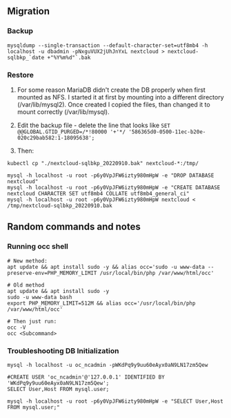## Migration

### Backup
```
mysqldump --single-transaction --default-character-set=utf8mb4 -h localhost -u dbadmin -pNxguVUX2jUhJnYxL nextcloud > nextcloud-sqlbkp_`date +"%Y%m%d"`.bak
```

### Restore
1. For some reason MariaDB didn't create the DB properly when first mounted as NFS. I started it at first by mounting into a different directory (/var/lib/mysql2). Once created I copied the files, than changed it to mount correctly (/var/lib/mysql).

2. Edit the backup file - delete the line that looks like `SET @@GLOBAL.GTID_PURGED=/*!80000 '+'*/ '586365d0-0500-11ec-b20e-020c29bab582:1-18095638';` <br>

3. Then:
```
kubectl cp "./nextcloud-sqlbkp_20220910.bak" nextcloud-*:/tmp/

mysql -h localhost -u root -p6y0VpJFW6izty980mHpW -e "DROP DATABASE nextcloud"
mysql -h localhost -u root -p6y0VpJFW6izty980mHpW -e "CREATE DATABASE nextcloud CHARACTER SET utf8mb4 COLLATE utf8mb4_general_ci"
mysql -h localhost -u root -p6y0VpJFW6izty980mHpW nextcloud < /tmp/nextcloud-sqlbkp_20220910.bak
```


## Random commands and notes

### Running occ shell
```
# New method:
apt update && apt install sudo -y && alias occ='sudo -u www-data --preserve-env=PHP_MEMORY_LIMIT /usr/local/bin/php /var/www/html/occ'

# Old method
apt update && apt install sudo -y 
sudo -u www-data bash
export PHP_MEMORY_LIMIT=512M && alias occ='/usr/local/bin/php /var/www/html/occ'

# Then just run:
occ -V
occ <Subcommand>
```

### Troubleshooting DB Initialization
```
mysql -h localhost -u oc_ncadmin -pWKdPq9y9uu60eAyx0aN9LN17zm5Qew

#CREATE USER 'oc_ncadmin'@'127.0.0.1' IDENTIFIED BY 'WKdPq9y9uu60eAyx0aN9LN17zm5Qew';
SELECT User,Host FROM mysql.user;

mysql -h localhost -u root -p6y0VpJFW6izty980mHpW -e "SELECT User,Host FROM mysql.user;"
```
